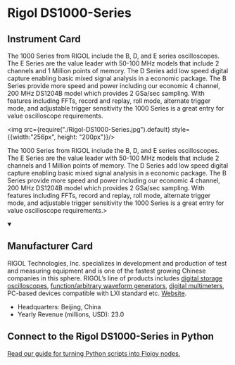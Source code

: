 
# Rigol DS1000-Series

## Instrument Card

<div className="flex">

<div>

The 1000 Series from RIGOL include the B, D, and E series oscilloscopes. The E Series are the value leader with 50-100 MHz models that include 2 channels and 1 Million points of memory. The D Series add low speed digital capture enabling basic mixed signal analysis in a economic package. The B Series provide more speed and power including our economic 4 channel, 200 MHz DS1204B model which provides 2 GSa/sec sampling. With features including FFTs, record and replay, roll mode, alternate trigger mode, and adjustable trigger sensitivity the 1000 Series is a great entry for value oscilloscope requirements.

</div>

<img src={require("./Rigol-DS1000-Series.jpg").default} style={{width:"256px", height: "200px"}}/>

</div>

The 1000 Series from RIGOL include the B, D, and E series oscilloscopes. The E Series are the value leader with 50-100 MHz models that include 2 channels and 1 Million points of memory. The D Series add low speed digital capture enabling basic mixed signal analysis in a economic package. The B Series provide more speed and power including our economic 4 channel, 200 MHz DS1204B model which provides 2 GSa/sec sampling. With features including FFTs, record and replay, roll mode, alternate trigger mode, and adjustable trigger sensitivity the 1000 Series is a great entry for value oscilloscope requirements.>

<details open>
<summary><h2>Manufacturer Card</h2></summary>

RIGOL Technologies, Inc. specializes in development and production of test and measuring equipment and is one of the fastest growing Chinese companies in this sphere.
RIGOL’s line of products includes [digital storage oscilloscopes](https://www.tmatlantic.com/e-store/index.php?SECTION_ID=227), [function/arbitrary waveform generators](https://www.tmatlantic.com/e-store/index.php?SECTION_ID=230), [digital multimeters](https://www.tmatlantic.com/e-store/index.php?SECTION_ID=233), PC-based devices compatible with LXI standard etc. <a href="https://www.rigol.com/">Website</a>.

<ul>
  <li>Headquarters: Beijing, China</li>
  <li>Yearly Revenue (millions, USD): 23.0</li>
</ul>
</details>

## Connect to the Rigol DS1000-Series in Python

[Read our guide for turning Python scripts into Flojoy nodes.](https://docs.flojoy.ai/custom-nodes/creating-custom-node/)



